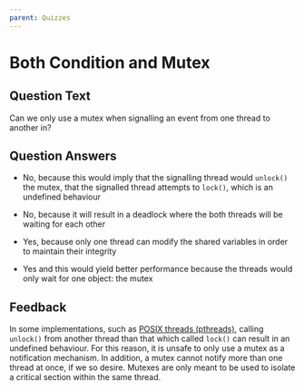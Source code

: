 ```yaml
---
parent: Quizzes
---
```


# Both Condition and Mutex

## Question Text

Can we only use a mutex when signalling an event from one thread to another in?

## Question Answers

+ No, because this would imply that the signalling thread would `unlock()` the mutex, that the signalled thread attempts to `lock()`, which is an undefined behaviour

- No, because it will result in a deadlock where the both threads will be waiting for each other

- Yes, because only one thread can modify the shared variables in order to maintain their integrity

- Yes and this would yield better performance because the threads would only wait for one object: the mutex

## Feedback

In some implementations, such as [POSIX threads (pthreads)](https://pubs.opengroup.org/onlinepubs/9699919799/functions/pthread_mutex_lock.html), calling `unlock()` from another thread than that which called `lock()` can result in an undefined behaviour.
For this reason, it is unsafe to only use a mutex as a notification mechanism.
In addition, a mutex cannot notify more than one thread at once, if we so desire.
Mutexes are only meant to be used to isolate a critical section within the same thread.
